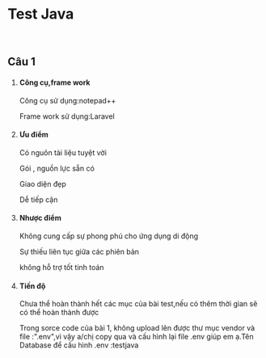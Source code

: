 <h1> Test Java </h1>
<br>
<h2>Câu 1 </h2>
<ol>
    <li><h4> Công cụ,frame work</h4>
      <p>Công cụ sử dụng:notepad++</p>
      <p>Frame work sử dụng:Laravel</p>
    </li>
    <li><h4>Ưu điểm</h4>
      <p>Có nguôn tài liệu tuyệt vời</p>
      <p>Gói , nguồn lực sẵn có</p>
      <p>Giao diện đẹp</p>
      <p>Dễ tiếp cận</p>
    </li>
    <li><h4>Nhược điểm</h4>
      <p>Không cung cấp sự phong phú cho ứng dụng di động</p>
      <p>Sự thiếu liên tục giữa các phiên bản</p>
      <p>không hỗ trợ tốt tinh toán</p>
    </li>
    <li><h4>Tiến độ</h4>
      <p>Chưa thể hoàn thành hết các mục của bài test,nếu có thêm thời gian sẽ có thể hoàn thành được</p>
      <p>Trong sorce code của bài 1, không upload lên được thư mục vendor và file :".env",vì vậy a/chị copy qua và cấu hình lại file .env giúp em ạ.Tên Database để cấu hình .env :testjava</p>
  
</ol>
    
